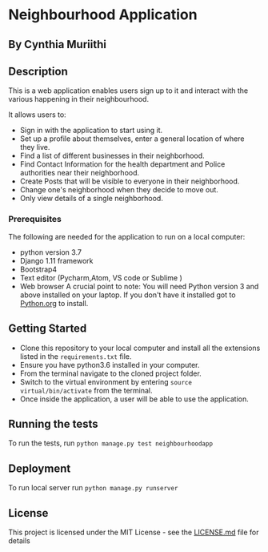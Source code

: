 # Neighbourhood Application

## By Cynthia Muriithi

## Description
This is a web application enables users sign up to it and interact with the various happening in their neighbourhood.

It allows users to:
* Sign in with the application to start using it.
* Set up a profile about themselves, enter a general location of where they live.
* Find a list of different businesses in their neighborhood.
* Find Contact Information for the health department and Police authorities near their neighborhood.
* Create Posts that will be visible to everyone in their neighborhood.
* Change one's neighborhood when they decide to move out.
* Only view details of a single neighborhood.


### Prerequisites

The following are needed for the application to run on a local computer:
* python version 3.7
* Django 1.11 framework
* Bootstrap4
* Text editor (Pycharm,Atom, VS code or Sublime )
* Web browser
A crucial point to note: You will need Python version 3 and above installed on your laptop.
If you don't have it installed got to [Python.org](https://www.python.org/downloads/) to install.

## Getting Started
* Clone this repository to your local computer and install all the extensions listed in the ``requirements.txt`` file.
* Ensure you have python3.6 installed in your computer.
* From the terminal navigate to the cloned project folder.
* Switch to the virtual environment by entering  ```source virtual/bin/activate``` from the terminal. 
* Once inside the application, a user will be able to use the application.

## Running the tests

To run the tests, run ``python manage.py test neighbourhoodapp``

## Deployment

To run local server run ``python manage.py runserver``


## License

This project is licensed under the MIT License - see the [LICENSE.md](LICENSE.md) file for details